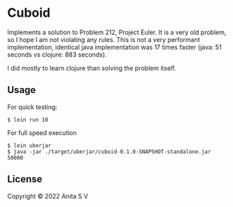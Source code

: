 # Cuboid

Implements a solution to Problem 212, Project Euler. It is a very old problem,
so I hope I am not violating any rules. This is not a very performant 
implementation, identical java implementation was 17 times faster (java: 51 seconds 
vs clojure: 883 seconds). 

I did mostly to learn clojure than solving the problem itself. 

## Usage

For quick testing:

    $ lein run 10

For full speed execution

    $ lein uberjar
    $ java -jar ./target/uberjar/cuboid-0.1.0-SNAPSHOT-standalone.jar 50000


## License

Copyright © 2022 Anita S V

